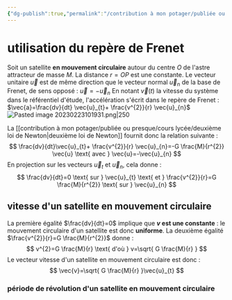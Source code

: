 ```yaml
---
{"dg-publish":true,"permalink":"/contribution à mon potager/publiée ou presque/cours lycée/satellite en mouvement circulaire/"}
---
```


# utilisation du repère de Frenet
Soit un satellite **en mouvement circulaire** autour du centre $O$ de l'astre attracteur de masse $M$. La distance $r=OP$ est une constante.
Le vecteur unitaire $\vec{u}$ est de même direction que le vecteur normal $\vec{u}_{n}$ de la base de Frenet, de sens opposé : $\vec{u}=-\vec{u}_{n}$
En notant $\vec{v}(t)$ la vitesse du système dans le référentiel d'étude, l'accélération s'écrit dans le repère de Frenet : $\vec{a}=\frac{dv}{dt} \vec{u}_{t}+ \frac{v^{2}}{r} \vec{u}_{n}$
![Pasted image 20230223101931.png|250](/img/user/Pasted%20image%2020230223101931.png)

La [[contribution à mon potager/publiée ou presque/cours lycée/deuxième loi de Newton\|deuxième loi de Newton]] fournit donc la relation suivante : 
$$
\frac{dv}{dt}\vec{u}_{t}+ \frac{v^{2}}{r} \vec{u}_{n}=-G \frac{M}{r^{2}} \vec{u} \text{ avec } \vec{u}=-\vec{u}_{n}
$$
En projection sur les vecteurs $\vec{u}_{t}$ et $\vec{u}_{n}$, cela donne : 
$$
\frac{dv}{dt}=0 \text{ sur } \vec{u}_{t} \text{ et } \frac{v^{2}}{r}=G \frac{M}{r^{2}} \text{ sur } \vec{u}_{n}
$$
## vitesse d'un satellite en mouvement circulaire
La première égalité $\frac{dv}{dt}=0$ implique que **$v$ est une constante** : le mouvement circulaire d'un satellite est donc **uniforme**.
La deuxième égalité $\frac{v^{2}}{r}=G \frac{M}{r^{2}}$ donne : 
$$
v^{2}=G \frac{M}{r} \text{ d'où } v=\sqrt{ G \frac{M}{r} }
$$
Le vecteur vitesse d'un satellite en mouvement circulaire est donc : 
$$
\vec{v}=\sqrt{ G \frac{M}{r} }\vec{u}_{t}
$$
### période de révolution d'un satellite en mouvement circulaire
